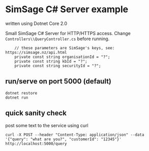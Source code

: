 # SimSage C# Server example

written using Dotnet Core 2.0

Small SimSage C# Server for HTTP/HTTPS access.  Change `Controllers\\QueryController.cs` before running.
```
    // these parameters are SimSage's keys, see:  https://simsage.nz/api.html
    private const string organisationId = "?";
    private const string kbId = "?";
    private const string securityId = "?";
```

## run/serve on port 5000 (default)
```
dotnet restore
dotnet run
```

## quick sanity check
post some text to the service using curl
```
curl -X POST --header "Content-Type: application/json" --data '{"query": "what are you?", "customerId": "12345"}' http://localhost:5000/query
```

